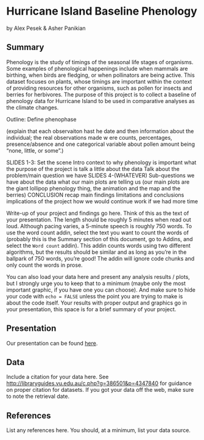 Hurricane Island Baseline Phenology
================
by Alex Pesek & Asher Panikian

## Summary

Phenology is the study of timings of the seasonal life stages of
organisms. Some examples of phenological happenings include when mammals
are birthing, when birds are fledging, or when pollinators are being
active. This dataset focuses on plants, whose timings are important
within the context of providing resources for other organisms, such as
pollen for insects and berries for herbivores. The purpose of this
project is to collect a baseline of phenology data for Hurricane Island
to be used in comparative analyses as the climate changes.

Outline: Define phenophase

(explain that each observaiton hast he date and then information about
the individual; the real observations made w ere counts, percentages,
presence/absence and one categorical variable about pollen amount being
“none, little, or some”.)

SLIDES 1-3: Set the scene Intro context to why phenology is important
what the purpose of the project is talk a little about the data Talk
about the problem/main question we have SLIDES 4-(WHATEVER)
Sub-questions we have about the data what our main plots are telling us
(our main plots are the giant lollipop phenology thing, the animation
and the map and the berries) CONCLUSION recap main findings limitations
and conclusions implications of the project how we would continue work
if we had more time

Write-up of your project and findings go here. Think of this as the text
of your presentation. The length should be roughly 5 minutes when read
out loud. Although pacing varies, a 5-minute speech is roughly 750
words. To use the word count addin, select the text you want to count
the words of (probably this is the Summary section of this document, go
to Addins, and select the `Word count` addin). This addin counts words
using two different algorithms, but the results should be similar and as
long as you’re in the ballpark of 750 words, you’re good! The addin will
ignore code chunks and only count the words in prose.

You can also load your data here and present any analysis results /
plots, but I strongly urge you to keep that to a minimum (maybe only the
most important graphic, if you have one you can choose). And make sure
to hide your code with `echo = FALSE` unless the point you are trying to
make is about the code itself. Your results with proper output and
graphics go in your presentation, this space is for a brief summary of
your project.

## Presentation

Our presentation can be found
[here](https://docs.google.com/presentation/d/e/2PACX-1vTxgeyjb8A7liBnX3-0YvwXO4-eEaofFJ_npcKu5XXfZk3Apc__qR4qAybUJNb2tReXi8fSUnz4IEYF/pub?start=true&loop=false&delayms=5000).

## Data

Include a citation for your data here. See
<http://libraryguides.vu.edu.au/c.php?g=386501&p=4347840> for guidance
on proper citation for datasets. If you got your data off the web, make
sure to note the retrieval date.

## References

List any references here. You should, at a minimum, list your data
source.
